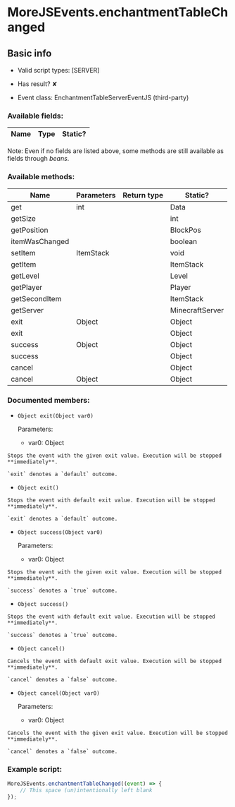 # MoreJSEvents.enchantmentTableChanged

## Basic info

- Valid script types: [SERVER]

- Has result? ✘

- Event class: EnchantmentTableServerEventJS (third-party)

### Available fields:

| Name | Type | Static? |
| ---- | ---- | ------- |

Note: Even if no fields are listed above, some methods are still available as fields through *beans*.

### Available methods:

| Name | Parameters | Return type | Static? |
| ---- | ---------- | ----------- | ------- |
| get | int |  | Data | ✘ |
| getSize |  |  | int | ✘ |
| getPosition |  |  | BlockPos | ✘ |
| itemWasChanged |  |  | boolean | ✘ |
| setItem | ItemStack |  | void | ✘ |
| getItem |  |  | ItemStack | ✘ |
| getLevel |  |  | Level | ✘ |
| getPlayer |  |  | Player | ✘ |
| getSecondItem |  |  | ItemStack | ✘ |
| getServer |  |  | MinecraftServer | ✘ |
| exit | Object |  | Object | ✘ |
| exit |  |  | Object | ✘ |
| success | Object |  | Object | ✘ |
| success |  |  | Object | ✘ |
| cancel |  |  | Object | ✘ |
| cancel | Object |  | Object | ✘ |


### Documented members:

- `Object exit(Object var0)`

  Parameters:
  - var0: Object

```
Stops the event with the given exit value. Execution will be stopped **immediately**.

`exit` denotes a `default` outcome.
```

- `Object exit()`
```
Stops the event with default exit value. Execution will be stopped **immediately**.

`exit` denotes a `default` outcome.
```

- `Object success(Object var0)`

  Parameters:
  - var0: Object

```
Stops the event with the given exit value. Execution will be stopped **immediately**.

`success` denotes a `true` outcome.
```

- `Object success()`
```
Stops the event with default exit value. Execution will be stopped **immediately**.

`success` denotes a `true` outcome.
```

- `Object cancel()`
```
Cancels the event with default exit value. Execution will be stopped **immediately**.

`cancel` denotes a `false` outcome.
```

- `Object cancel(Object var0)`

  Parameters:
  - var0: Object

```
Cancels the event with the given exit value. Execution will be stopped **immediately**.

`cancel` denotes a `false` outcome.
```



### Example script:

```js
MoreJSEvents.enchantmentTableChanged((event) => {
	// This space (un)intentionally left blank
});
```

